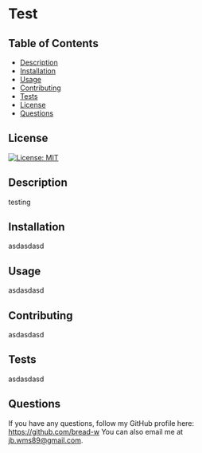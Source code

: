 # Test

## Table of Contents
* [Description](#description)
* [Installation](#installation)
* [Usage](#usage)
* [Contributing](#contributing)
* [Tests](#tests)
* [License](#license)
* [Questions](#questions)

## License
[![License: MIT](https://img.shields.io/badge/License-MIT-yellow.svg)](https://opensource.org/licenses/MIT)

## Description
testing

## Installation
asdasdasd

## Usage
asdasdasd

## Contributing
asdasdasd

## Tests
asdasdasd

## Questions
If you have any questions, follow my GitHub profile here: https://github.com/bread-w
You can also email me at jb.wms89@gmail.com.
